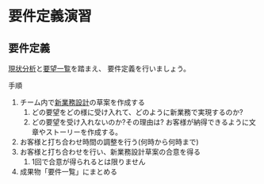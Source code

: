 要件定義演習
==============================

要件定義
------------------------------

[現状分析](analysis.md)と[要望一覧](../development/demand_list.md)を踏まえ、
要件定義を行いましょう。

手順
1. チーム内で[新業務設計](tobe.md)の草案を作成する
    1. どの要望をどの様に受け入れて、どのように新業務で実現するのか?
    1. どの要望を受け入れないのか?その理由は? お客様が納得できるように文章やストーリーを作成する。
1. お客様と打ち合わせ時間の調整を行う(何時から何時まで)
1. お客様と打ち合わせを行い、新業務設計草案の合意を得る
    1. 1回で合意が得られるとは限りません
1. 成果物「要件一覧」にまとめる
